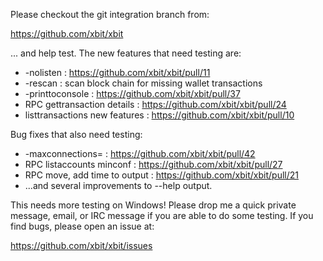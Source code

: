 Please checkout the git integration branch from:

https://github.com/xbit/xbit

... and help test.  The new features that need testing are:

* -nolisten : https://github.com/xbit/xbit/pull/11
* -rescan : scan block chain for missing wallet transactions
* -printtoconsole : https://github.com/xbit/xbit/pull/37
* RPC gettransaction details : https://github.com/xbit/xbit/pull/24
* listtransactions new features : https://github.com/xbit/xbit/pull/10

Bug fixes that also need testing:

* -maxconnections= : https://github.com/xbit/xbit/pull/42
* RPC listaccounts minconf : https://github.com/xbit/xbit/pull/27
* RPC move, add time to output : https://github.com/xbit/xbit/pull/21
* ...and several improvements to --help output.

This needs more testing on Windows!  Please drop me a quick private message, email, or IRC message if you are able to do some testing.  If you find bugs, please open an issue at:

https://github.com/xbit/xbit/issues
